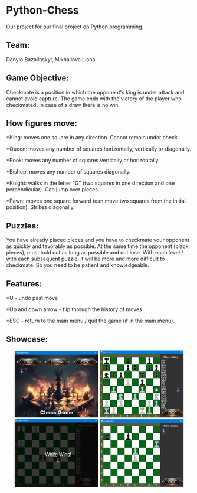 # Python-Chess

Our project for our final project on Python programming.

## Team:

Danylo Bazalinskyi, Mikhailova Liana

## Game Objective:

Checkmate is a position in which the opponent's king is under attack and cannot avoid capture. The game ends with the victory of the player who checkmated. In case of a draw there is no win.

## How figures move:

\*King: moves one square in any direction. Cannot remain under check.

\*Queen: moves any number of squares horizontally, vertically or diagonally.

\*Rook: moves any number of squares vertically or horizontally.

\*Bishop: moves any number of squares diagonally.

\*Knight: walks in the letter "G" (two squares in one direction and one perpendicular). Can jump over pieces.

\*Pawn: moves one square forward (can move two squares from the initial position). Strikes diagonally.

## Puzzles:

You have already placed pieces and you have to checkmate your opponent as quickly and favorably as possible. At the same time the opponent (black pieces), must hold out as long as possible and not lose.
With each level / with each subsequent puzzle, it will be more and more difficult to checkmate. So you need to be patient and knowledgeable.

## Features:

\*U - undo past move

\*Up and down arrow - flip through the history of moves

\*ESC - return to the main menu / quit the game (if in the main menu).

## Showcase:

<p align="center">
  <img src="screenshots/screenshot1.png" width="45%">
  <img src="screenshots/screenshot2.png" width="45%">
<img src="screenshots/screenshot3.png" width="45%"> 
<img src="screenshots/screenshot4.png" width="45%">
</p>
